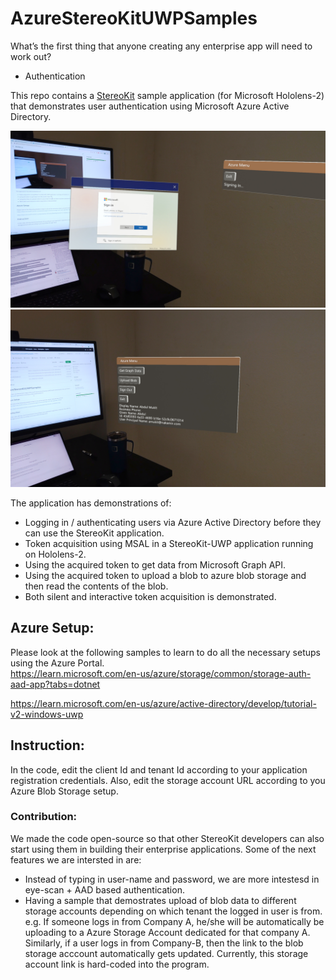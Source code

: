 # AzureStereoKitUWPSamples
What’s the first thing that anyone creating any enterprise app will need to work out?
- Authentication

This repo contains a [StereoKit](https://stereokit.net/) sample application (for Microsoft Hololens-2) 
that demonstrates user authentication using Microsoft Azure Active Directory.

![UI Image](docs/UI_loging_window_hl2.jpg)
![UI Image](docs/UI_hl2.jpg)

The application has demonstrations of:
* Logging in / authenticating users via Azure Active Directory before they can use the StereoKit application.
* Token acquisition using MSAL in a StereoKit-UWP application running on Hololens-2.
* Using the acquired token to get data from Microsoft Graph API.
* Using the acquired token to upload a blob to azure blob storage and then read the contents of the blob.
* Both silent and interactive token acquisition is demonstrated.

## Azure Setup:
Please look at the following samples to learn to do all the necessary setups using the Azure Portal.  
https://learn.microsoft.com/en-us/azure/storage/common/storage-auth-aad-app?tabs=dotnet

https://learn.microsoft.com/en-us/azure/active-directory/develop/tutorial-v2-windows-uwp

## Instruction:
In the code, edit the client Id and tenant Id according to your application registration credentials. 
Also, edit the storage account URL according to you Azure Blob Storage setup.

### Contribution:
We made the code open-source so that other StereoKit developers can also start using them in building their 
enterprise applications.
Some of the next features we are intersted in are:
* Instead of typing in user-name and password, we are more intestesd in eye-scan + AAD based authentication.
* Having a sample that demostrates upload of blob data to different storage accounts depending on which tenant the logged in
user is from. e.g. If someone logs in from Company A, he/she will be automatically be uploading to a Azure Storage
Account dedicated for that company A. Similarly, if a user logs in from Company-B, then the link to the blob 
storage acccount automatically gets updated. Currently, this storage account link is hard-coded into the program.